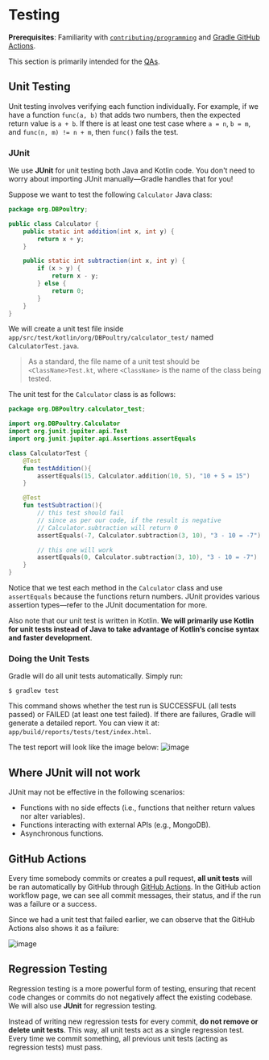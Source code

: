 # Testing

**Prerequisites**: Familiarity with [`contributing/programming`](https://github.com/CSSWENGS18Group9/DB-Poultry/blob/main/docs/contributing/programming.md) and [Gradle GitHub Actions](https://github.com/gradle/actions).

This section is primarily intended for the [QAs](https://github.com/orgs/CSSWENGS18Group9/teams/qa).

## Unit Testing

Unit testing involves verifying each function individually. For example, if we have a function `func(a, b)` that adds two numbers, then the expected return value is `a + b`. If there is at least one test case where `a = n`, `b = m`, and `func(n, m) != n + m`, then `func()` fails the test.

### JUnit

We use **JUnit** for unit testing both Java and Kotlin code. You don't need to worry about importing JUnit manually—Gradle handles that for you!

Suppose we want to test the following `Calculator` Java class:

```java
package org.DBPoultry;

public class Calculator {
    public static int addition(int x, int y) {
        return x + y;
    }

    public static int subtraction(int x, int y) {
        if (x > y) {
            return x - y;
        } else {
            return 0;
        }
    }
}
```


We will create a unit test file inside `app/src/test/kotlin/org/DBPoultry/calculator_test/` named `CalculatorTest.java`.

> As a standard, the file name of a unit test should be `<ClassName>Test.kt`, where `<ClassName>` is the name of the class being tested.

The unit test for the `Calculator` class is as follows:

```kotlin
package org.DBPoultry.calculator_test;

import org.DBPoultry.Calculator
import org.junit.jupiter.api.Test
import org.junit.jupiter.api.Assertions.assertEquals

class CalculatorTest {
    @Test
    fun testAddition(){
        assertEquals(15, Calculator.addition(10, 5), "10 + 5 = 15")
    }

    @Test
    fun testSubtraction(){
        // this test should fail
        // since as per our code, if the result is negative
        // Calculator.subtraction will return 0
        assertEquals(-7, Calculator.subtraction(3, 10), "3 - 10 = -7")

        // this one will work
        assertEquals(0, Calculator.subtraction(3, 10), "3 - 10 = -7")
    }
}
```

Notice that we test each method in the `Calculator` class and use `assertEquals` because the functions return numbers. JUnit provides various assertion types—refer to the JUnit documentation for more.

Also note that our unit test is written in Kotlin. **We will primarily use Kotlin for unit tests instead of Java to take advantage of Kotlin’s concise syntax and faster development**.

### Doing the Unit Tests

Gradle will do all unit tests automatically. Simply run:

```
$ gradlew test
```

This command shows whether the test run is SUCCESSFUL (all tests passed) or FAILED (at least one test failed). If there are failures, Gradle will generate a detailed report. You can view it at: `app/build/reports/tests/test/index.html`.

The test report will look like the image below:
![image](https://github.com/user-attachments/assets/0e852c54-0c9c-459b-82bb-cf3feaacf396)

## Where JUnit will not work

JUnit may not be effective in the following scenarios:
- Functions with no side effects (i.e., functions that neither return values nor alter variables).
- Functions interacting with external APIs (e.g., MongoDB).
- Asynchronous functions.

## GitHub Actions

Every time somebody commits or creates a pull request, **all unit tests** will be ran automatically by GitHub through [GitHub Actions](https://github.com/CSSWENGS18Group9/DB-Poultry/actions). In the GitHub action workflow page, we can see all commit messages, their status, and if the run was a failure or a success.

Since we had a unit test that failed earlier, we can observe that the GitHub Actions also shows it as a failure:

![image](https://github.com/user-attachments/assets/c0546c3b-660e-4ab7-9a18-79342e4480c2)

## Regression Testing

Regression testing is a more powerful form of testing, ensuring that recent code changes or commits do not negatively affect the existing codebase. We will also use **JUnit** for regression testing.

Instead of writing new regression tests for every commit, **do not remove or delete unit tests**. This way, all unit tests act as a single regression test. Every time we commit something, all previous unit tests (acting as regression tests) must pass.
